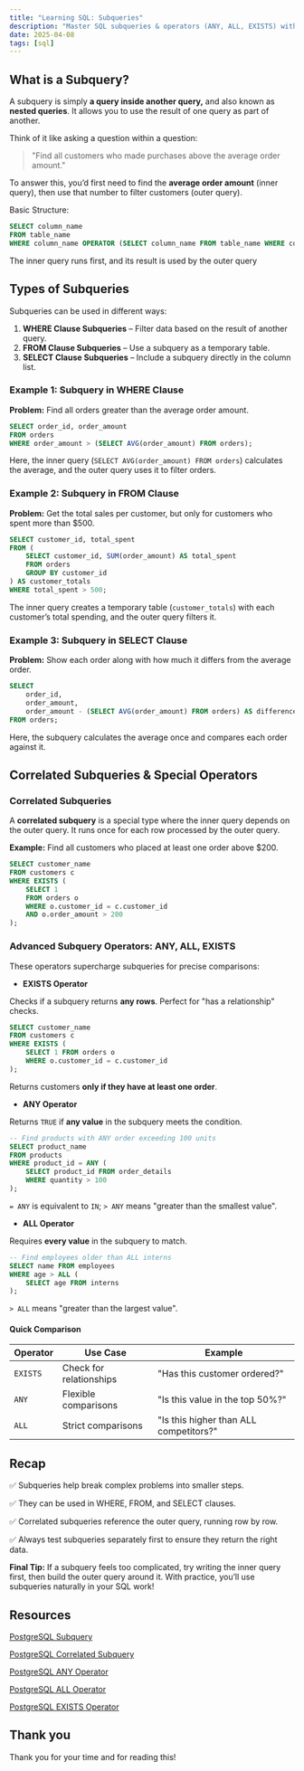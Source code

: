 ```yaml
---
title: "Learning SQL: Subqueries"
description: "Master SQL subqueries & operators (ANY, ALL, EXISTS) with clear examples. Learn nested queries for WHERE, FROM, SELECT clauses—boost your SQL skills today!"
date: 2025-04-08
tags: [sql]
---
```


## What is a Subquery?

A subquery is simply **a query inside another query,** and also known as **nested queries**. It allows you to use the result of one query as part of another.

Think of it like asking a question within a question:

> "Find all customers who made purchases above the average order amount."

To answer this, you’d first need to find the **average order amount** (inner query), then use that number to filter customers (outer query).

Basic Structure:

```sql
SELECT column_name  
FROM table_name  
WHERE column_name OPERATOR (SELECT column_name FROM table_name WHERE condition);  
```

The inner query runs first, and its result is used by the outer query

## Types of Subqueries

Subqueries can be used in different ways:

1. **WHERE Clause Subqueries** – Filter data based on the result of another query.
2. **FROM Clause Subqueries** – Use a subquery as a temporary table.
3. **SELECT Clause Subqueries** – Include a subquery directly in the column list.

### Example 1: Subquery in WHERE Clause

**Problem:** Find all orders greater than the average order amount.

```sql
SELECT order_id, order_amount  
FROM orders  
WHERE order_amount > (SELECT AVG(order_amount) FROM orders);  
```

Here, the inner query (`SELECT AVG(order_amount) FROM orders`) calculates the average, and the outer query uses it to filter orders.

### Example 2: Subquery in FROM Clause

**Problem:** Get the total sales per customer, but only for customers who spent more than $500.

```sql
SELECT customer_id, total_spent  
FROM (  
    SELECT customer_id, SUM(order_amount) AS total_spent  
    FROM orders  
    GROUP BY customer_id  
) AS customer_totals  
WHERE total_spent > 500;  
```

The inner query creates a temporary table (`customer_totals`) with each customer’s total spending, and the outer query filters it.

### Example 3: Subquery in SELECT Clause

**Problem:** Show each order along with how much it differs from the average order.

```sql
SELECT   
    order_id,   
    order_amount,  
    order_amount - (SELECT AVG(order_amount) FROM orders) AS difference_from_avg  
FROM orders;  
```

Here, the subquery calculates the average once and compares each order against it.

## Correlated Subqueries & Special Operators

### Correlated Subqueries

A **correlated subquery** is a special type where the inner query depends on the outer query. It runs once for each row processed by the outer query.

**Example:** Find all customers who placed at least one order above $200.

```sql
SELECT customer_name  
FROM customers c  
WHERE EXISTS (  
    SELECT 1  
    FROM orders o  
    WHERE o.customer_id = c.customer_id  
    AND o.order_amount > 200  
);  
```

### Advanced Subquery Operators: ANY, ALL, EXISTS

These operators supercharge subqueries for precise comparisons:

- **EXISTS Operator**

Checks if a subquery returns **any rows**. Perfect for "has a relationship" checks.

```sql
SELECT customer_name  
FROM customers c  
WHERE EXISTS (  
    SELECT 1 FROM orders o  
    WHERE o.customer_id = c.customer_id  
);
```

Returns customers **only if they have at least one order**.

- **ANY Operator**

Returns `TRUE` if **any value** in the subquery meets the condition.

```sql
-- Find products with ANY order exceeding 100 units  
SELECT product_name  
FROM products  
WHERE product_id = ANY (  
    SELECT product_id FROM order_details  
    WHERE quantity > 100  
);
```

`= ANY` is equivalent to `IN`; `> ANY` means "greater than the smallest value".

- **ALL Operator**

Requires **every value** in the subquery to match.

```sql
-- Find employees older than ALL interns  
SELECT name FROM employees  
WHERE age > ALL (  
    SELECT age FROM interns  
);
```

`> ALL` means "greater than the largest value".

#### Quick Comparison

| **Operator** | **Use Case** | **Example** |
| --- | --- | --- |
| `EXISTS` | Check for relationships | "Has this customer ordered?" |
| `ANY` | Flexible comparisons | "Is this value in the top 50%?" |
| `ALL` | Strict comparisons | "Is this higher than ALL competitors?" |

## Recap

✅ Subqueries help break complex problems into smaller steps.

✅ They can be used in WHERE, FROM, and SELECT clauses.

✅ Correlated subqueries reference the outer query, running row by row.

✅ Always test subqueries separately first to ensure they return the right data.

**Final Tip:** If a subquery feels too complicated, try writing the inner query first, then build the outer query around it. With practice, you’ll use subqueries naturally in your SQL work!

## Resources

[PostgreSQL Subquery](https://neon.tech/postgresql/postgresql-tutorial/postgresql-subquery)

[PostgreSQL Correlated Subquery](https://neon.tech/postgresql/postgresql-tutorial/postgresql-correlated-subquery)

[PostgreSQL ANY Operator](https://neon.tech/postgresql/postgresql-tutorial/postgresql-any)

[PostgreSQL ALL Operator](https://neon.tech/postgresql/postgresql-tutorial/postgresql-all)

[PostgreSQL EXISTS Operator](https://neon.tech/postgresql/postgresql-tutorial/postgresql-exists)

## Thank you

Thank you for your time and for reading this!
